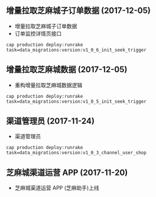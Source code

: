 ## 增量拉取芝麻城子订单数据 (2017-12-05)

- 增量拉取芝麻城子订单数据
- 订单监控详情页接口

```shell
cap production deploy:runrake task=data_migrations:version:v1_0_6_init_seek_trigger
```

## 增量拉取芝麻城数据 (2017-12-05)

- 重构增量拉取芝麻城数据逻辑

```shell
cap production deploy:runrake task=data_migrations:version:v1_0_5_init_seek_trigger
```

## 渠道管理员 (2017-11-24)

- 渠道管理员

```shell
cap production deploy:runrake task=data_migrations:version:v1_0_3_channel_user_shop
```

## 芝麻城渠道运营 APP (2017-11-20)

- 芝麻城渠道运营 APP (芝麻助手)上线

